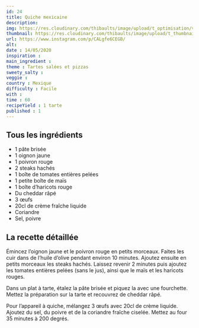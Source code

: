 ```yaml
---
id: 24
title: Quiche mexicaine
description: 
img: https://res.cloudinary.com/thibaults/image/upload/t_optimisation/v1600517955/Recipes/20200514_quiche_mexicaine.jpg
thumbnail: https://res.cloudinary.com/thibaults/image/upload/t_thumbnail_josie/v1600517955/Recipes/20200514_quiche_mexicaine.jpg
url: https://www.instagram.com/p/CALgfe6CEGB/
alt: 
date : 14/05/2020
inspiration :
main_ingredient : 
theme : Tartes salées et pizzas
sweety_salty : 
veggie : 
country : Mexique
difficulty : Facile
with : 
time : 60
recipeYield : 1 tarte
published : 1
---
```


## Tous les ingrédients
 - 1 pâte brisée
 - 1 oignon jaune
 - 1 poivron rouge
 - 2 steaks hachés
 - 1 boîte de tomates entières pelées
 - 1 petite boîte de maïs
 - 1 boîte d’haricots rouge
 - Du cheddar râpé
 - 3 œufs
 - 20cl de crème fraîche liquide
 - Coriandre
 - Sel, poivre

## La recette détaillée
Émincez l’oignon jaune et le poivron rouge en petits morceaux. Faites les cuir dans de l’huile d’olive pendant environ 10 minutes. Ajoutez ensuite en petits morceaux les steaks hachés. Laissez revenir 2 minutes puis ajoutez les tomates entières pelées (sans le jus), ainsi que le maïs et les haricots rouges.

Dans un plat à tarte, étalez la pâte brisée et piquez la avec une fourchette. Mettez la préparation sur la tarte et recouvrez de cheddar râpé.

Pour l’appareil à quiche, mélangez 3 œufs avec 20cl de crème liquide. Ajoutez du sel, du poivre et de la coriandre fraîche ciselée. Mettez au four 35 minutes à 200 degrés.